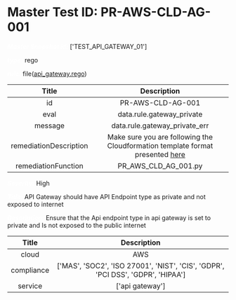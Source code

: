 



# Master Test ID: PR-AWS-CLD-AG-001


***<font color="white">Master Snapshot Id:</font>*** ['TEST_API_GATEWAY_01']

***<font color="white">type:</font>*** rego

***<font color="white">rule:</font>*** file([api_gateway.rego])  
  
  
  
  

|Title|Description|
| :---: | :---: |
|id|PR-AWS-CLD-AG-001|
|eval|data.rule.gateway_private|
|message|data.rule.gateway_private_err|
|remediationDescription|Make sure you are following the Cloudformation template format presented <a href='https://docs.aws.amazon.com/AWSCloudFormation/latest/UserGuide/aws-resource-kms-key.html#cfn-kms-key-enablekeyrotation' target='_blank'>here</a>|
|remediationFunction|PR_AWS_CLD_AG_001.py|


***<font color="white">Severity:</font>*** High

***<font color="white">Title:</font>*** API Gateway should have API Endpoint type as private and not exposed to internet

***<font color="white">Description:</font>*** Ensure that the Api endpoint type in api gateway is set to private and Is not exposed to the public internet  
  
  

|Title|Description|
| :---: | :---: |
|cloud|AWS|
|compliance|['MAS', 'SOC2', 'ISO 27001', 'NIST', 'CIS', 'GDPR', 'PCI DSS', 'GDPR', 'HIPAA']|
|service|['api gateway']|



[api_gateway.rego]: https://github.com/prancer-io/prancer-compliance-test/tree/master/aws/cloud/api_gateway.rego
